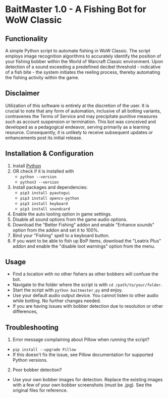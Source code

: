 # BaitMaster 1.0 - A Fishing Bot for WoW Classic

## Functionality
A simple Python script to automate fishing in WoW Classic. The script employs image recognition algorithms to accurately identify the position of your fishing bobber within the World of Warcraft Classic environment. Upon detection of a sound exceeding a predefined decibel threshold - indicative of a fish bite - the system initiates the reeling process, thereby automating the fishing activity within the game.

## Disclaimer
Utilization of this software is entirely at the discretion of the user. It is crucial to note that any form of automation, inclusive of all botting variants, contravenes the Terms of Service and may precipitate punitive measures such as account suspension or termination. This bot was conceived and developed as a pedagogical endeavor, serving primarily as a learning resource. Consequently, it is unlikely to receive subsequent updates or enhancements post its initial release.

## Installation & Configuration
1. Install [Python](https://www.python.org)
2. OR check if it is installed with
    - `python --version`
    - `python3 --version`
2. Install packages and dependencies:
    - `pip3 install pyautogui`
    - `pip3 install opencv-python`
    - `pip3 install keyboard`
    - `pip3 install soundcard`
3. Enable the auto looting option in game settings.
4. Disable all sound options from the game audio options.
5. Download the "Better Fishing" addon and enable "Enhance sounds" option from the addon and set it to 100%.
6. Bind your "Fishing" spell to a keyboard button.
7. If you want to be able to fish up BoP items, download the "Leatrix Plus" addon and enable the "disable loot warnings" option from the menu.

## Usage
- Find a location with no other fishers as other bobbers will confuse the bot.
- Navigate to the folder where the script is with `cd /path/to/your/folder`.
- Start the script with `python baitmaster.py` and enjoy.
- Use your default audio output device. You cannot listen to other audio while botting. No further changes needed.
- If you are having issues with bobber detection due to resolution or other differences, 

## Troubleshooting
1. Error message complaining about Pillow when running the script?
- `pip install --upgrade Pillow`
- If this doesn't fix the issue, see Pillow documentation for supported Python versions.

2. Poor bobber detection?
- Use your own bobber images for detection. Replace the existing images with a few of your own bobber screenshots (must be .jpg). See the original files for reference.